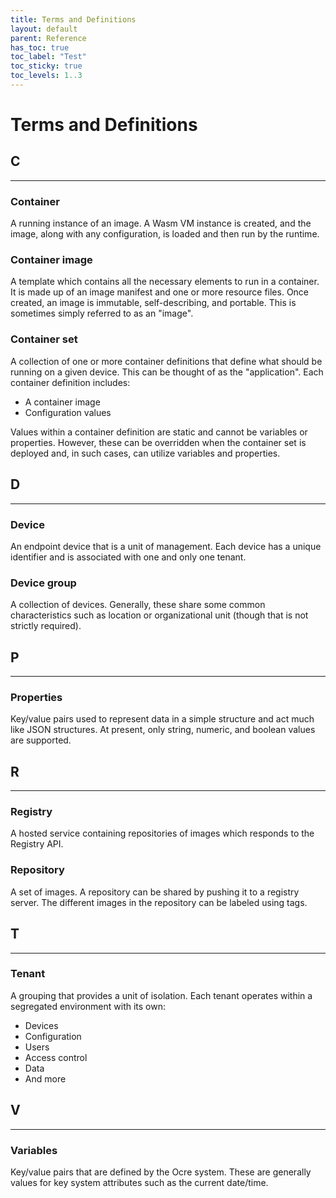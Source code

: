 ```yaml
---
title: Terms and Definitions
layout: default
parent: Reference
has_toc: true
toc_label: "Test"
toc_sticky: true
toc_levels: 1..3
---
```


# Terms and Definitions 

## C
---
### Container
A running instance of an image. A Wasm VM instance is created, and the image, along with any configuration, is loaded and then run by the runtime.

### Container image
A template which contains all the necessary elements to run in a container. It is made up of an image manifest and one or more resource files. Once created, an image is immutable, self-describing, and portable. This is sometimes simply referred to as an "image".

### Container set
A collection of one or more container definitions that define what should be running on a given device. This can be thought of as the "application". Each container definition includes:
- A container image
- Configuration values

Values within a container definition are static and cannot be variables or properties. However, these can be overridden when the container set is deployed and, in such cases, can utilize variables and properties.

## D
---
### Device
An endpoint device that is a unit of management. Each device has a unique identifier and is associated with one and only one tenant.

### Device group
A collection of devices. Generally, these share some common characteristics such as location or organizational unit (though that is not strictly required).

## P
---
### Properties
Key/value pairs used to represent data in a simple structure and act much like JSON structures. At present, only string, numeric, and boolean values are supported.

## R
---
### Registry
A hosted service containing repositories of images which responds to the Registry API.

### Repository
A set of images. A repository can be shared by pushing it to a registry server. The different images in the repository can be labeled using tags.

## T
---
### Tenant
A grouping that provides a unit of isolation. Each tenant operates within a segregated environment with its own:
- Devices
- Configuration
- Users
- Access control
- Data
- And more

## V
---
### Variables
Key/value pairs that are defined by the Ocre system. These are generally values for key system attributes such as the current date/time.